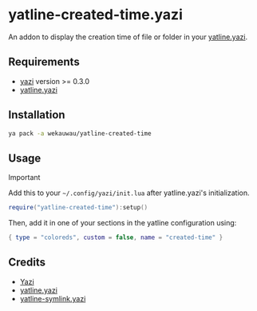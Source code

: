 # yatline-created-time.yazi

An addon to display the creation time of file or folder in your [yatline.yazi](https://github.com/imsi32/yatline.yazi).

## Requirements

- [yazi](https://github.com/sxyazi/yazi) version >= 0.3.0
- [yatline.yazi](https://github.com/imsi32/yatline.yazi)

## Installation

```sh
ya pack -a wekauwau/yatline-created-time
```

## Usage

> [!IMPORTANT]
> Add this to your `~/.config/yazi/init.lua` after yatline.yazi's initialization.

```lua
require("yatline-created-time"):setup()
```

Then, add it in one of your sections in the yatline configuration using:

```lua
{ type = "coloreds", custom = false, name = "created-time" }
```

## Credits

- [Yazi](https://github.com/sxyazi/yazi)
- [yatline.yazi](https://github.com/imsi32/yatline.yazi)
- [yatline-symlink.yazi](https://github.com/lpanebr/yazi-plugins/tree/main/yatline-symlink.yazi)
